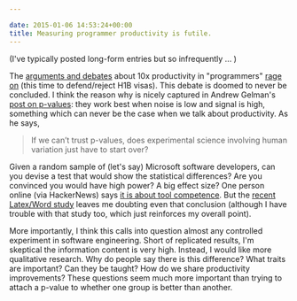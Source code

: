```yaml
---

date: 2015-01-06 14:53:24+00:00
title: Measuring programmer productivity is futile.
---
```


(I've typically posted long-form entries but so infrequently ... )

The [arguments and debates](https://catenary.wordpress.com/2011/01/12/the-thorny-and-the-obvious/) about 10x productivity in "programmers" [rage on](http://www.paulgraham.com/95.html) (this time to defend/reject H1B visas). This debate is doomed to never be concluded. I think the reason why is nicely captured in Andrew Gelman's [post on p-values](http://andrewgelman.com/2015/01/05/theres-something-humans/): they work best when noise is low and signal is high, something which can never be the case when we talk about productivity. As he says,



<blockquote>If we can’t trust p-values, does experimental science involving human variation just have to start over?</blockquote>



Given a random sample of (let's say) Microsoft software developers, can you devise a test that would show the statistical differences? Are you convinced you would have high power? A big effect size? One person online (via HackerNews) says [it is about tool competence](http://beza1e1.tuxen.de/articles/skill_matching.html). But the [recent Latex/Word study](http://www.plosone.org/article/info%3Adoi%2F10.1371%2Fjournal.pone.0115069) leaves me doubting even that conclusion (although I have trouble with that study too, which just reinforces my overall point).

More importantly, I think this calls into question almost any controlled experiment in software engineering. Short of replicated results, I'm skeptical the information content is very high. Instead, I would like more qualitative research. Why do people say there is this difference? What traits are important? Can they be taught? How do we share productivity improvements? These questions seem much more important than trying to attach a p-value to whether one group is better than another.
